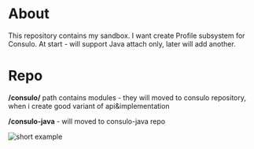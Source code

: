 # About

This repository contains my sandbox. I want create Profile subsystem for Consulo. At start - will support Java attach only, later will add another.

# Repo

**/consulo/** path contains modules - they will moved to consulo repository, when i create good variant of api&implementation

**/consulo-java** - will moved to consulo-java repo 
 
 
 ![short example](http://klikr.org/f542dec15901d76f71f1fb92e37a.png "short example")
